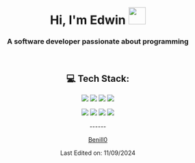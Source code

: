 <div align="center">
<h1 align="center">Hi, I'm Edwin <img height="40" src="https://emoji.gg/assets/emoji/7333-parrotdance.gif"/></h1>

<h3>A software developer passionate about programming</h2>
<br/>

<h2> 💻 Tech Stack: </h2>

<p align="center">
    <img src="https://img.shields.io/badge/html5-%23E34F26.svg?style=for-the-badge&logo=html5&logoColor=white">
    <img src="https://img.shields.io/badge/javascript-%23323330.svg?style=for-the-badge&logo=javascript&logoColor=%23F7DF1E">
    <img src="https://img.shields.io/badge/css3-%231572B6.svg?style=for-the-badge&logo=css3&logoColor=white">
    <img src="https://img.shields.io/badge/react-%2320232a.svg?style=for-the-badge&logo=react&logoColor=%2361DAFB">
</p>
<p align="center">
    <img src="https://img.shields.io/badge/Postman-FF6C37?style=for-the-badge&logo=postman&logoColor=white">
    <img src="https://img.shields.io/badge/Figma-%23F24E1E.svg?style=for-the-badge&logo=figma&logoColor=white">
    <img src="https://img.shields.io/badge/Tailwind-06B6D4.svg?style=for-the-badge&logo=tailwindcss&logoColor=white">
    <img src="https://img.shields.io/badge/React_Native-%2320232a.svg?style=for-the-badge&logo=react&logoColor=%2361DAFB">
</p>
------

[Benill0](https://github.com/Benill0)

Last Edited on: 11/09/2024

